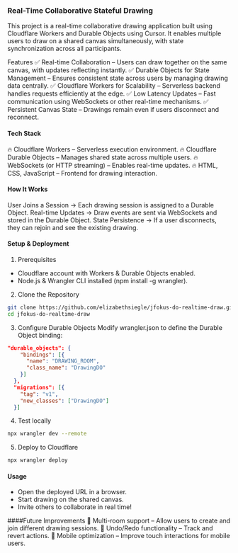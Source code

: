 ### Real-Time Collaborative Stateful Drawing

This project is a real-time collaborative drawing application built using Cloudflare Workers and Durable Objects using Cursor. It enables multiple users to draw on a shared canvas simultaneously, with state synchronization across all participants.

Features
✅ Real-time Collaboration – Users can draw together on the same canvas, with updates reflecting instantly.
✅ Durable Objects for State Management – Ensures consistent state across users by managing drawing data centrally.
✅ Cloudflare Workers for Scalability – Serverless backend handles requests efficiently at the edge.
✅ Low Latency Updates – Fast communication using WebSockets or other real-time mechanisms.
✅ Persistent Canvas State – Drawings remain even if users disconnect and reconnect.

#### Tech Stack
 🔥 Cloudflare Workers – Serverless execution environment.
 🔥 Cloudflare Durable Objects – Manages shared state across multiple users.
 🔥 WebSockets (or HTTP streaming) – Enables real-time updates.
 🔥 HTML, CSS, JavaScript – Frontend for drawing interaction.

#### How It Works
User Joins a Session → Each drawing session is assigned to a Durable Object.
Real-time Updates → Draw events are sent via WebSockets and stored in the Durable Object.
State Persistence → If a user disconnects, they can rejoin and see the existing drawing.

#### Setup & Deployment
1. Prerequisites
- Cloudflare account with Workers & Durable Objects enabled.
- Node.js & Wrangler CLI installed (npm install -g wrangler).
2. Clone the Repository
```bash
git clone https://github.com/elizabethsiegle/jfokus-do-realtime-draw.git
cd jfokus-do-realtime-draw
```
3. Configure Durable Objects
Modify wrangler.json to define the Durable Object binding:

```json
"durable_objects": {
    "bindings": [{
      "name": "DRAWING_ROOM",
      "class_name": "DrawingDO"
    }]
  },
  "migrations": [{
    "tag": "v1",
    "new_classes": ["DrawingDO"]
  }]
```
4. Test locally 
```bash
npx wrangler dev --remote
```
5. Deploy to Cloudflare
```bash
npx wrangler deploy
```

#### Usage
- Open the deployed URL in a browser.
- Start drawing on the shared canvas.
- Invite others to collaborate in real time!

####Future Improvements
🚀 Multi-room support – Allow users to create and join different drawing sessions.
🚀 Undo/Redo functionality – Track and revert actions.
🚀 Mobile optimization – Improve touch interactions for mobile users.

